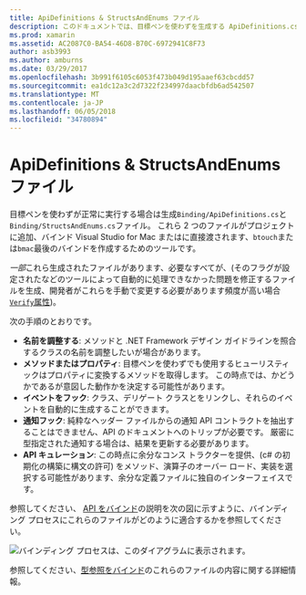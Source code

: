 ```yaml
---
title: ApiDefinitions & StructsAndEnums ファイル
description: このドキュメントでは、目標ペンを使わずを生成する ApiDefinitions.cs および StructsAndEnums.cs ファイルについて説明します。 これらのファイルは、コードへのアクセス、OBJECTIVE-C c# から使用されます。
ms.prod: xamarin
ms.assetid: AC2087C0-BA54-46D8-B70C-6972941C8F73
author: asb3993
ms.author: amburns
ms.date: 03/29/2017
ms.openlocfilehash: 3b991f6105c6053f473b049d195aaef63cbcdd57
ms.sourcegitcommit: ea1dc12a3c2d7322f234997daacbfdb6ad542507
ms.translationtype: MT
ms.contentlocale: ja-JP
ms.lasthandoff: 06/05/2018
ms.locfileid: "34780894"
---
```

# <a name="apidefinitions--structsandenums-files"></a>ApiDefinitions & StructsAndEnums ファイル

目標ペンを使わずが正常に実行する場合は生成`Binding/ApiDefinitions.cs`と`Binding/StructsAndEnums.cs`ファイル。
これら 2 つのファイルがプロジェクトに追加、バインド Visual Studio for Mac またはに直接渡されます、`btouch`または`bmac`最後のバインドを作成するためのツールです。

*一部*これら生成されたファイルがあります、必要なすべてが、(そのフラグが設定されたなどのツールによって自動的に処理できなかった問題を修正するファイルを生成、開発者がこれらを手動で変更する必要があります頻度が高い場合[ `Verify`属性](~/cross-platform/macios/binding/objective-sharpie/platform/verify.md))。

次の手順のとおりです。

- **名前を調整する**: メソッドと .NET Framework デザイン ガイドラインを照合するクラスの名前を調整したいが場合があります。
- **メソッドまたはプロパティ**: 目標ペンを使わずでも使用するヒューリスティックはプロパティに変換するメソッドを取得します。 この時点では、かどうかであるが意図した動作かを決定する可能性があります。
- **イベントをフック**: クラス、デリゲート クラスとをリンクし、それらのイベントを自動的に生成することができます。
- **通知フック**: 純粋なヘッダー ファイルからの通知 API コントラクトを抽出することはできません、API のドキュメントへのトリップが必要です。 厳密に型指定された通知する場合は、結果を更新する必要があります。
- **API キュレーション**: この時点に余分なコンス トラクターを提供、(c# の初期化の構築に構文の許可) をメソッド、演算子のオーバー ロード、実装を選択する可能性があります、余分な定義ファイルに独自のインターフェイスです。

参照してください、 [API をバインド](~/cross-platform/macios/binding/objective-c-libraries.md)の説明を次の図に示すように、バインディング プロセスにこれらのファイルがどのように適合するかを参照してください。

![](apidefinitions-structsandenums-images/binding-flowchart.png "バインディング プロセスは、このダイアグラムに表示されます。")

参照してください、[型参照をバインド](~/cross-platform/macios/binding/binding-types-reference.md)のこれらのファイルの内容に関する詳細情報。

